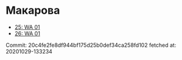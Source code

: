 # Макарова
- [25: WA 01](25.md)
- [26: WA 01](26.md)

Commit: 20c4fe2fe8df944bf175d25b0def34ca258fd102
 fetched at: 20201029-133234
